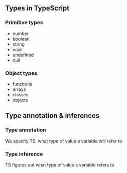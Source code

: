 ## Types in TypeScript

### Primitive types

- number
- boolean
- string
- void
- undefined
- null

### Object types

- functions
- arrays
- classes
- objects

## Type annotation & inferences

### Type annotation

We specify TS, what type of value a variable will refer to

### Type inference

TS figures out what type of value a variable refers to
